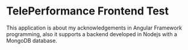# TelePerformance Frontend Test

This application is about my acknowledgements in Angular Framework programming, also it supports a backend developed in Nodejs with a MongoDB database.
